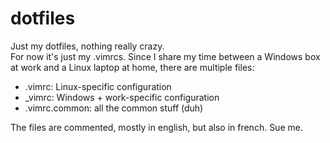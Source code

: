 dotfiles
========

Just my dotfiles, nothing really crazy.  
For now it's just my .vimrcs. Since I share my time between a Windows box at work and a Linux laptop at home, there are multiple files:
* .vimrc: Linux-specific configuration
* _vimrc: Windows + work-specific configuration
* .vimrc.common: all the common stuff (duh)

The files are commented, mostly in english, but also in french. Sue me.

